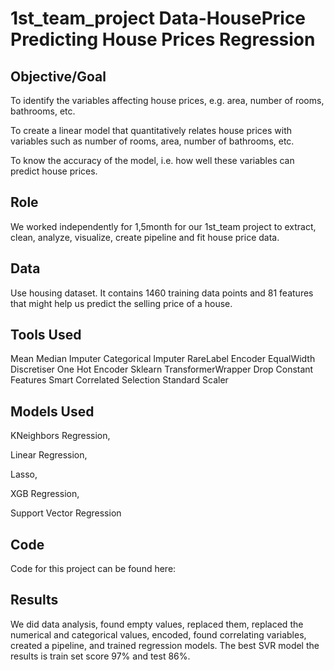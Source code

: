# 1st_team_project Data-HousePrice Predicting House Prices Regression

## Objective/Goal
To identify the variables affecting house prices, e.g. area, number of rooms, bathrooms, etc.

To create a linear model that quantitatively relates house prices with variables such as number of rooms, area, number of bathrooms, etc.

To know the accuracy of the model, i.e. how well these variables can predict house prices.

## Role
We worked independently for 1,5month for our 1st_team project to extract, clean, analyze, visualize, create pipeline and fit house price data.

## Data
Use housing dataset. It contains 1460 training data points and 81 features that might help us predict the selling price of a house.

## Tools Used

Mean Median Imputer
Categorical Imputer
RareLabel Encoder
EqualWidth Discretiser
One Hot Encoder
Sklearn TransformerWrapper
Drop Constant Features
Smart Correlated Selection
Standard Scaler


## Models Used

KNeighbors Regression,

Linear Regression,

Lasso, 

XGB Regression,

Support Vector Regression

## Code 

Code for this project can be found here:

## Results
We did data analysis, found empty values, replaced them, replaced the numerical and categorical values, encoded, found correlating variables, created a pipeline, and trained regression models. The best SVR model the results is train set score 97% and test 86%.

